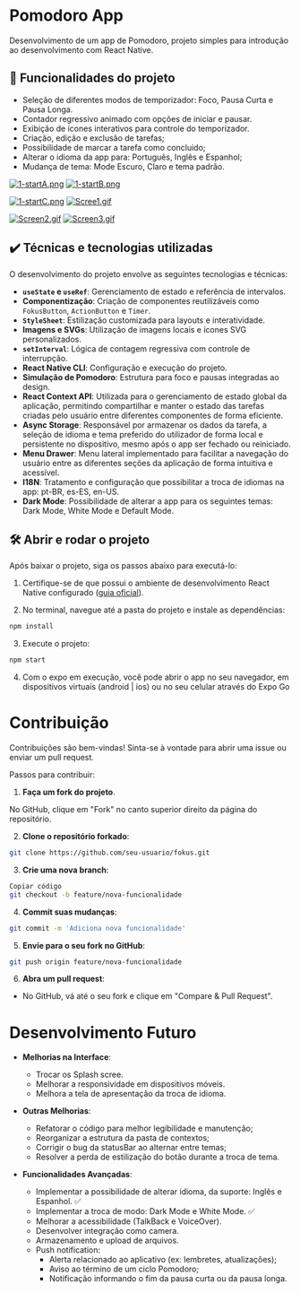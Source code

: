 # Pomodoro App

Desenvolvimento de um app de Pomodoro, projeto simples para introdução ao desenvolvimento com React Native.

## 🔨 Funcionalidades do projeto

- Seleção de diferentes modos de temporizador: Foco, Pausa Curta e Pausa Longa.
- Contador regressivo animado com opções de iniciar e pausar.
- Exibição de ícones interativos para controle do temporizador.
- Criação, edição e exclusão de tarefas;
- Possibilidade de marcar a tarefa como concluido;
- Alterar o idioma da app para: Português, Inglês e Espanhol;
- Mudança de tema: Mode Escuro, Claro e tema padrão.

[![1-startA.png](https://i.postimg.cc/pXkxcCpv/1-startA.png)](https://postimg.cc/qzt9z8sD) [![1-startB.png](https://i.postimg.cc/dVxFw02S/1-startB.png)](https://postimg.cc/0zDFCPHp)

[![1-startC.png](https://i.postimg.cc/2S6YsWZZ/1-startC.png)](https://postimg.cc/Vd32Md4f) [![Scree1.gif](https://i.postimg.cc/J080ZQzF/Screen1.gif)](https://postimg.cc/vgPGdf97) 

[![Screen2.gif](https://i.postimg.cc/NG85YZNv/Screen2.gif)](https://postimg.cc/kD4nvY3T) [![Screen3.gif](https://i.postimg.cc/KvJj3BS9/Screen3.gif)](https://postimg.cc/SJYkwXK8)


## ✔️ Técnicas e tecnologias utilizadas

O desenvolvimento do projeto envolve as seguintes tecnologias e técnicas:

- **`useState` e `useRef`**: Gerenciamento de estado e referência de intervalos.
- **Componentização**: Criação de componentes reutilizáveis como `FokusButton`, `ActionButton` e `Timer`.
- **`StyleSheet`**: Estilização customizada para layouts e interatividade.
- **Imagens e SVGs**: Utilização de imagens locais e ícones SVG personalizados.
- **`setInterval`**: Lógica de contagem regressiva com controle de interrupção.
- **React Native CLI**: Configuração e execução do projeto.
- **Simulação de Pomodoro**: Estrutura para foco e pausas integradas ao design.
- **React Context API**: Utilizada para o gerenciamento de estado global da aplicação, permitindo compartilhar e manter o estado das tarefas criadas pelo usuário entre diferentes componentes de forma eficiente.
- **Async Storage**: Responsável por armazenar os dados da tarefa, a seleção de idioma e tema preferido do utilizador de forma local e persistente no dispositivo, mesmo após o app ser fechado ou reiniciado.
- **Menu Drawer**: Menu lateral implementado para facilitar a navegação do usuário entre as diferentes seções da aplicação de forma intuitiva e acessível.
- **I18N**: Tratamento e configuração que possibilitar a troca de idiomas na app: pt-BR, es-ES, en-US.
- **Dark Mode**: Possibilidade de alterar a app para os seguintes temas: Dark Mode, White Mode e Default Mode.

## 🛠️ Abrir e rodar o projeto

Após baixar o projeto, siga os passos abaixo para executá-lo:

1. Certifique-se de que possui o ambiente de desenvolvimento React Native configurado ([guia oficial](https://docs.expo.dev/get-started/set-up-your-environment/)).

2. No terminal, navegue até a pasta do projeto e instale as dependências:

```bash
npm install
```

3. Execute o projeto:

```bash
npm start
```

4. Com o expo em execução, você pode abrir o app no seu navegador, em dispositivos virtuais (android | ios) ou no seu celular através do Expo Go


# Contribuição
Contribuições são bem-vindas! Sinta-se à vontade para abrir uma issue ou enviar um pull request.

Passos para contribuir:

1. **Faça um fork do projeto**.

No GitHub, clique em "Fork" no canto superior direito da página do repositório.

2. **Clone o repositório forkado**:

```bash   
git clone https://github.com/seu-usuario/fokus.git
```
3. **Crie uma nova branch**:

```bash
Copiar código
git checkout -b feature/nova-funcionalidade
```

4. **Commit suas mudanças**:

```bash
git commit -m 'Adiciona nova funcionalidade'
```

5. **Envie para o seu fork no GitHub**:

```bash
git push origin feature/nova-funcionalidade
```

6. **Abra um pull request**:
- No GitHub, vá até o seu fork e clique em "Compare & Pull Request".

# Desenvolvimento Futuro

- **Melhorias na Interface**:
   - Trocar os Splash scree.
   - Melhorar a responsividade em dispositivos móveis.
   - Melhora a tela de apresentação da troca de idioma.

- **Outras Melhorias**:
   - Refatorar o código para melhor legibilidade e manutenção;
   - Reorganizar a estrutura da pasta de contextos;
   - Corrigir o bug da statusBar ao alternar entre temas;
   - Resolver a perda de estilização do botão durante a troca de tema.

- **Funcionalidades Avançadas**:
   - Implementar a possibilidade de alterar idioma, da suporte: Inglês e Espanhol. ✅
   - Implementar a troca de modo: Dark Mode e White Mode. ✅
   - Melhorar a acessibilidade (TalkBack e VoiceOver).
   - Desenvolver integração como camera.
   - Armazenamento e upload de arquivos.
   - Push notification:
      - Alerta relacionado ao aplicativo (ex: lembretes, atualizações);
      - Aviso ao término de um ciclo Pomodoro;
      - Notificação informando o fim da pausa curta ou da pausa longa.


  
